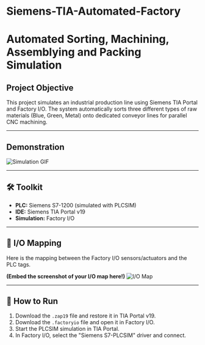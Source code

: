 # Siemens-TIA-Automated-Factory


# Automated Sorting, Machining, Assemblying and Packing Simulation

## Project Objective
This project simulates an industrial production line using Siemens TIA Portal and Factory I/O. The system automatically sorts three different types of raw materials (Blue, Green, Metal) onto dedicated conveyor lines for parallel CNC machining.

---

## Demonstration


![Simulation GIF](link_to_your_gif_or_video.gif)

---

## 🛠️ Toolkit
* **PLC:** Siemens S7-1200 (simulated with PLCSIM)
* **IDE:** Siemens TIA Portal v19
* **Simulation:** Factory I/O

---

## 🔌 I/O Mapping
Here is the mapping between the Factory I/O sensors/actuators and the PLC tags.

**(Embed the screenshot of your I/O map here!)**
![I/O Map](link_to_your_io_map_screenshot.jpg)

---

## 🚀 How to Run
1.  Download the `.zap19` file and restore it in TIA Portal v19.
2.  Download the `.factoryio` file and open it in Factory I/O.
3.  Start the PLCSIM simulation in TIA Portal.
4.  In Factory I/O, select the "Siemens S7-PLCSIM" driver and connect.
